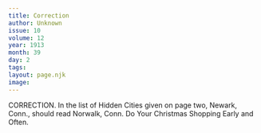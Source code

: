 ```yaml
---
title: Correction
author: Unknown
issue: 10
volume: 12
year: 1913
month: 39
day: 2
tags:
layout: page.njk
image:
---
```

CORRECTION.    In the list of Hidden Cities given on page two, Newark, Conn., should read Norwalk, Conn.       Do Your Christmas Shopping Early and Often.   
